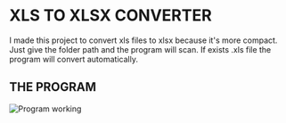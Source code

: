 # XLS TO XLSX CONVERTER

I made this project to convert xls files to xlsx because it's more compact. Just give the folder path and the program will scan. If exists .xls file the program will convert automatically.

## THE PROGRAM

![Program working](https://user-images.githubusercontent.com/78161778/127797112-277582a9-de68-4fea-a0fb-05992601138a.gif)


